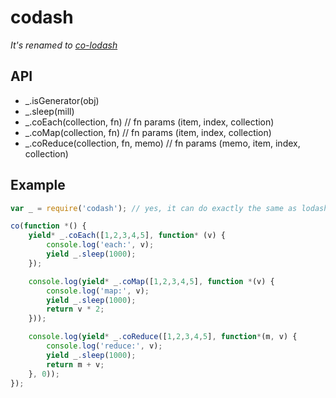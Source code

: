 # codash
 *It's renamed to [co-lodash](https://www.npmjs.com/package/co-lodash)*

## API
 - _.isGenerator(obj)
 - _.sleep(mill)
 - _.coEach(collection, fn) // fn params (item, index, collection)
 - _.coMap(collection, fn)  // fn params (item, index, collection)
 - _.coReduce(collection, fn, memo) // fn params (memo, item, index, collection)

## Example

```js
var _ = require('codash'); // yes, it can do exactly the same as lodash, because it is lodash with some extendsions.

co(function *() {
    yield* _.coEach([1,2,3,4,5], function* (v) {
        console.log('each:', v);
        yield _.sleep(1000);
    });

    console.log(yield* _.coMap([1,2,3,4,5], function *(v) {
        console.log('map:', v);
        yield _.sleep(1000);
        return v * 2;
    }));

    console.log(yield* _.coReduce([1,2,3,4,5], function*(m, v) {
        console.log('reduce:', v);
        yield _.sleep(1000);
        return m + v;
    }, 0));
});
```
